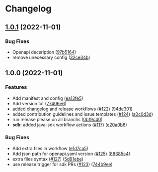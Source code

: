 # Changelog

## [1.0.1](https://github.com/whispir/openapi/compare/v1.0.0...v1.0.1) (2022-11-01)


### Bug Fixes

* Openapi decsription ([97b5164](https://github.com/whispir/openapi/commit/97b5164a0b0bd4c9820cf41ed9058ac1e5285d5f))
* remove unecessary config ([32ce34b](https://github.com/whispir/openapi/commit/32ce34b40ed2f0f9e5c1309d2a1f4788d059002e))

## 1.0.0 (2022-11-01)


### Features

* Add manifest and config ([ea13fe5](https://github.com/whispir/openapi/commit/ea13fe530cb2c552bcd96dead89fef7a5a3fb753))
* Add version.txt ([77406e6](https://github.com/whispir/openapi/commit/77406e6b1ffaa7f765e65e35b1449363b1ae4c08))
* added changelog and release workflows ([#122](https://github.com/whispir/openapi/issues/122)) ([94de301](https://github.com/whispir/openapi/commit/94de301365f747004a206a3c078803c1571385a7))
* added contribution guidelines and issue templates ([#124](https://github.com/whispir/openapi/issues/124)) ([a0c0d3d](https://github.com/whispir/openapi/commit/a0c0d3d459495f6fd8cce8dbd018813740071377))
* run release please on all branchs ([0bf9c40](https://github.com/whispir/openapi/commit/0bf9c400ec7bb22b0d3ee8d313a4c297bcb2e308))
* **sdk:** added java-sdk workflow actions ([#117](https://github.com/whispir/openapi/issues/117)) ([e20a0b6](https://github.com/whispir/openapi/commit/e20a0b68eda8d156c5e3a4f08e4a3d216e34bd1f))


### Bug Fixes

* Add extra files in workflow ([e1d7ca5](https://github.com/whispir/openapi/commit/e1d7ca5a7f9540dde43292b5d0e31a97ca1b8ba6))
* Add json path for openapi.yaml version ([#125](https://github.com/whispir/openapi/issues/125)) ([88385c4](https://github.com/whispir/openapi/commit/88385c4654b8a80d23e9bc9b2202061355e2aafd))
* extra files syntax ([#127](https://github.com/whispir/openapi/issues/127)) ([5d91ebe](https://github.com/whispir/openapi/commit/5d91ebe2f70ef95e3dcaaeeef5aa760b7a2f4aab))
* use release trigger for sdk PRs ([#123](https://github.com/whispir/openapi/issues/123)) ([744b9ee](https://github.com/whispir/openapi/commit/744b9eebca2631087ead4fa9b6ba43f57a18338d))
